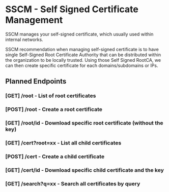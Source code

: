 # SSCM - Self Signed Certificate Management

SSCM manages your self-signed certificate, which usually used within internal networks.

SSCM recommendation when managing self-signed certificate is to have single Self-Signed Root Certificate Authority that can be distributed within the organization to be locally trusted. Using those Self Signed RootCA, we can then create specific certificate for each domains/subdomains or IPs.

## Planned Endpoints

### [GET] /root - List of root certificates
### [POST] /root - Create a root certificate
### [GET] /root/id - Download specific root certificate (without the key)
### [GET] /cert?root=xx - List all child certificates
### [POST] /cert - Create a child certificate
### [GET] /cert/id - Download specific child certificate and the key
### [GET] /search?q=xx - Search all certificates by query
